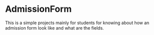 AdmissionForm
=============

This is a simple projects mainly for students for knowing about how an admission form look like and what are the fields.
